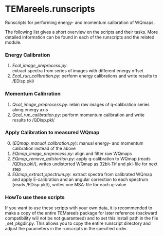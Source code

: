 TEMareels.runscripts
====================

Runscripts for performing energy- and momentum calibration of WQmaps. 

The following list gives a short overview on the scripts and their tasks.
More detailed information can be found in each of the runscripts and
the related module. 

### Energy Calibration

1. *Ecal_image_preprocess.py*:  
      extract spectra from series of images with different energy offset
2. *Ecal_run_calibration.py*:
      perform energy calibrations and write results to /EDisp.pkl/

### Momentum Calibration

1. *Qcal_image_preprocess.py*:
      rebin raw images of q-calibration series along energy axis
2. *Qcal_run_calibration.py*:
      perform momentum calibration and write results to /QDisp.pkl/

### Apply Calibration to measured WQmap

0. (*EQmap_manual_calibration.py*): 
      manual energy- and momentum calibration instead of the above
1. *EQmap_image_preprocess.py*:
      align and filter raw WQmaps
2. *EQmap_remove_qdistortion.py*:
      apply q-calibration to WQmap (reads /QDisp.pkl/), writes 
      undistorted WQmap as 32bit-Tif and pkl-file for next step
3. *EQmap_extract_spectrum.py*:
      extract spectra from calibrated WQmap and apply E-calibration
      and an angular correction to each spectrum (reads /EDisp.pkl/),
      writes one MSA-file for each q-value
      
### HowTo use these scripts

If you want to use these scripts with your own data, it is recommended
to make a copy of the entire TEMareels package for later reference 
(backward compatibility will not be not guaranteed) and to set this
install path in the file _set_pkgdir.py. This allows you to copy the 
entire runscript directory and adjust the parameters in the runscripts
in the specified order.